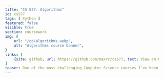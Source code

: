 ```yaml
---
title: "CS 577: Algorithms"
id: cs577
tags: [ Python ]
featured: false
visible: true
section: coursework
img: {
    url: "/cd/algorithms.webp",
    alt: "Algorithms course banner",
}
links: [
    {site: github, url: https://github.com/maxrr/cs577, text: View on Github }
]
teaser: One of the most challenging Computer Science courses I've been required to take, Algorithms required me to think analytically and deeply about the problems we were given.
---
```


<!-- Algorithms has a reputation for being one of the hardest mandatory CS courses at my school, and that was my experience. The course instructional staff let us pick from many languages when implementing algorithms as weekly assignments.

I chose Python for its comparatively small amount of boilerplate, and because I wasn't particularly worried about getting the best possible performance.

The algorithms given to us to implement weren't incredibly complex (the difficulty of the course lied mostly in the exam prep and lengthy homeworks), so what you'll see in the linked repository isn't anything that'll blow your socks off. -->
